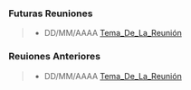 ### Futuras Reuniones ####
> * DD/MM/AAAA [Tema_De_La_Reunión](https://link_al_pad "Tema_De_La_Reunión")

### Reuiones Anteriores ####
> * DD/MM/AAAA [Tema_De_La_Reunión](https://link_al_pad "Tema_De_La_Reunión")
